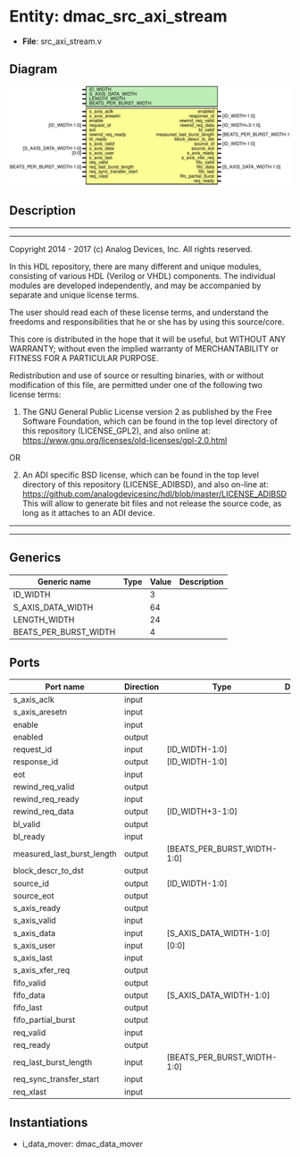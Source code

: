 # Entity: dmac_src_axi_stream

- **File**: src_axi_stream.v
## Diagram

![Diagram](src_axi_stream.svg "Diagram")
## Description

 ***************************************************************************
 ***************************************************************************
 Copyright 2014 - 2017 (c) Analog Devices, Inc. All rights reserved.

 In this HDL repository, there are many different and unique modules, consisting
 of various HDL (Verilog or VHDL) components. The individual modules are
 developed independently, and may be accompanied by separate and unique license
 terms.

 The user should read each of these license terms, and understand the
 freedoms and responsibilities that he or she has by using this source/core.

 This core is distributed in the hope that it will be useful, but WITHOUT ANY
 WARRANTY; without even the implied warranty of MERCHANTABILITY or FITNESS FOR
 A PARTICULAR PURPOSE.

 Redistribution and use of source or resulting binaries, with or without modification
 of this file, are permitted under one of the following two license terms:

   1. The GNU General Public License version 2 as published by the
      Free Software Foundation, which can be found in the top level directory
      of this repository (LICENSE_GPL2), and also online at:
      <https://www.gnu.org/licenses/old-licenses/gpl-2.0.html>

 OR

   2. An ADI specific BSD license, which can be found in the top level directory
      of this repository (LICENSE_ADIBSD), and also on-line at:
      https://github.com/analogdevicesinc/hdl/blob/master/LICENSE_ADIBSD
      This will allow to generate bit files and not release the source code,
      as long as it attaches to an ADI device.

 ***************************************************************************
 ***************************************************************************

## Generics

| Generic name          | Type | Value | Description |
| --------------------- | ---- | ----- | ----------- |
| ID_WIDTH              |      | 3     |             |
| S_AXIS_DATA_WIDTH     |      | 64    |             |
| LENGTH_WIDTH          |      | 24    |             |
| BEATS_PER_BURST_WIDTH |      | 4     |             |
## Ports

| Port name                  | Direction | Type                        | Description |
| -------------------------- | --------- | --------------------------- | ----------- |
| s_axis_aclk                | input     |                             |             |
| s_axis_aresetn             | input     |                             |             |
| enable                     | input     |                             |             |
| enabled                    | output    |                             |             |
| request_id                 | input     | [ID_WIDTH-1:0]              |             |
| response_id                | output    | [ID_WIDTH-1:0]              |             |
| eot                        | input     |                             |             |
| rewind_req_valid           | output    |                             |             |
| rewind_req_ready           | input     |                             |             |
| rewind_req_data            | output    | [ID_WIDTH+3-1:0]            |             |
| bl_valid                   | output    |                             |             |
| bl_ready                   | input     |                             |             |
| measured_last_burst_length | output    | [BEATS_PER_BURST_WIDTH-1:0] |             |
| block_descr_to_dst         | output    |                             |             |
| source_id                  | output    | [ID_WIDTH-1:0]              |             |
| source_eot                 | output    |                             |             |
| s_axis_ready               | output    |                             |             |
| s_axis_valid               | input     |                             |             |
| s_axis_data                | input     | [S_AXIS_DATA_WIDTH-1:0]     |             |
| s_axis_user                | input     | [0:0]                       |             |
| s_axis_last                | input     |                             |             |
| s_axis_xfer_req            | output    |                             |             |
| fifo_valid                 | output    |                             |             |
| fifo_data                  | output    | [S_AXIS_DATA_WIDTH-1:0]     |             |
| fifo_last                  | output    |                             |             |
| fifo_partial_burst         | output    |                             |             |
| req_valid                  | input     |                             |             |
| req_ready                  | output    |                             |             |
| req_last_burst_length      | input     | [BEATS_PER_BURST_WIDTH-1:0] |             |
| req_sync_transfer_start    | input     |                             |             |
| req_xlast                  | input     |                             |             |
## Instantiations

- i_data_mover: dmac_data_mover
